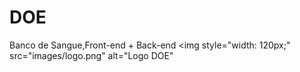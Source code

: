 # DOE
Banco de Sangue,Front-end + Back-end
<img style="width: 120px;" 
src="images/logo.png"
 alt="Logo DOE"
>
